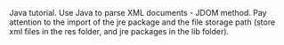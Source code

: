 Java tutorial. Use Java to parse XML documents - JDOM method. Pay attention to the import of the jre package and the file storage path (store xml files in the res folder, and jre packages in the lib folder).